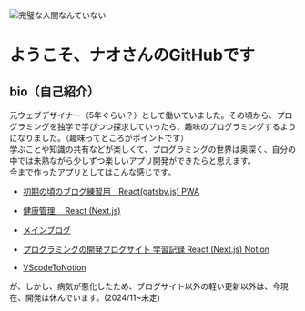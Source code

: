 ![完璧な人間なんていない](https://github.com/naomina1201/readme-images/assets/145886100/055422e6-92a1-4633-a7f0-67c333ae11f2)


<h1>ようこそ、ナオさんのGitHubです</h1>
<h2>bio（自己紹介）</h2>
<p>元ウェブデザイナー（5年ぐらい？）として働いていました。その頃から、プログラミングを独学で学びつつ探求していったら、趣味のプログラミングするようになりました。（趣味ってところがポイントです）<br/>
学ぶことや知識の共有などが楽しくて、プログラミングの世界は奥深く、自分の中では未熟ながら少しずつ楽しいアプリ開発ができたらと思えます。<br/>
今まで作ったアプリとしてはこんな感じです。</p>

-  [初期の頃のブログ練習用　React(gatsby.js) PWA](https://naomina-mental-health.com/)

-  [健康管理　 React (Next.js)](https://mint-note.net)

-  [メインブログ](https://naomina121.net)

-  [プログラミングの開発ブログサイト 学習記録 React (Next.js) Notion](https://naomina.com)

-  [VScodeToNotion](https://marketplace.visualstudio.com/items?itemName=naomina121.vscodetonotion)


<p>が、しかし、病気が悪化したため、ブログサイト以外の軽い更新以外は、今現在、開発は休んでいます。(2024/11~未定)</p>
